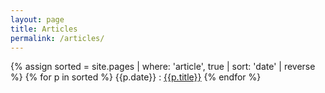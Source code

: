 ```yaml
---
layout: page
title: Articles
permalink: /articles/
---
```


{% assign sorted = site.pages | where: 'article', true | sort: 'date' | reverse %}
{% for p in sorted %}
{{p.date}} : [{{p.title}}]({{p.url}})
{% endfor %}